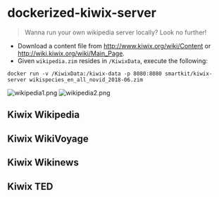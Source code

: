 dockerized-kiwix-server
=================

> Wanna run your own wikipedia server locally? Look no further!

* Download a content file from <http://www.kiwix.org/wiki/Content> or <http://wiki.kiwix.org/wiki/Main_Page>.
* Given `wikipedia.zim` resides in `/KiwixData`, execute the following:

```
docker run -v /KiwixData:/kiwix-data -p 8080:8080 smartkit/kiwix-server wikispecies_en_all_novid_2018-06.zim
```

![wikipedia1.png](https://github.com/jasiek/dockerized-kiwix-server/raw/master/snaps/wikipedia1.png)
![wikipedia2.png](https://github.com/jasiek/dockerized-kiwix-server/raw/master/snaps/wikipedia2.png)

## Kiwix Wikipedia ### 

## Kiwix WikiVoyage ### 

## Kiwix Wikinews ### 

## Kiwix TED ### 


